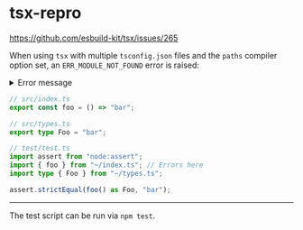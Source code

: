 # tsx-repro

https://github.com/esbuild-kit/tsx/issues/265

When using `tsx` with multiple `tsconfig.json` files and the `paths` compiler option set, an `ERR_MODULE_NOT_FOUND` error is raised:

<details>
<summary>Error message</summary>

```
Error [ERR_MODULE_NOT_FOUND]: Cannot find package '~' imported from tsx-repro/test/test.ts
    at __node_internal_captureLargerStackTrace (node:internal/errors:490:5)
    at new NodeError (node:internal/errors:399:5)
    at packageResolve (node:internal/modules/esm/resolve:889:9)
    at moduleResolve (node:internal/modules/esm/resolve:938:20)
    at defaultResolve (node:internal/modules/esm/resolve:1153:11)
    at nextResolve (node:internal/modules/esm/loader:163:28)
    at u (file://tsx-repro/node_modules/@esbuild-kit/esm-loader/dist/index.js:1:2406)
    at nextResolve (node:internal/modules/esm/loader:163:28)
    at ESMLoader.resolve (node:internal/modules/esm/loader:838:30)
    at ESMLoader.getModuleJob (node:internal/modules/esm/loader:424:18)
    at ModuleWrap.<anonymous> (node:internal/modules/esm/module_job:77:40)
    at link (node:internal/modules/esm/module_job:76:36)
    at process.processTicksAndRejections (node:internal/process/task_queues:95:5) {
		code: 'ERR_MODULE_NOT_FOUND'
	}
```

</details>

```ts
// src/index.ts
export const foo = () => "bar";
```

```ts
// src/types.ts
export type Foo = "bar";
```

```ts
// test/test.ts
import assert from "node:assert";
import { foo } from "~/index.ts"; // Errors here
import type { Foo } from "~/types.ts";

assert.strictEqual(foo() as Foo, "bar");
```

---

The test script can be run via `npm test`.
